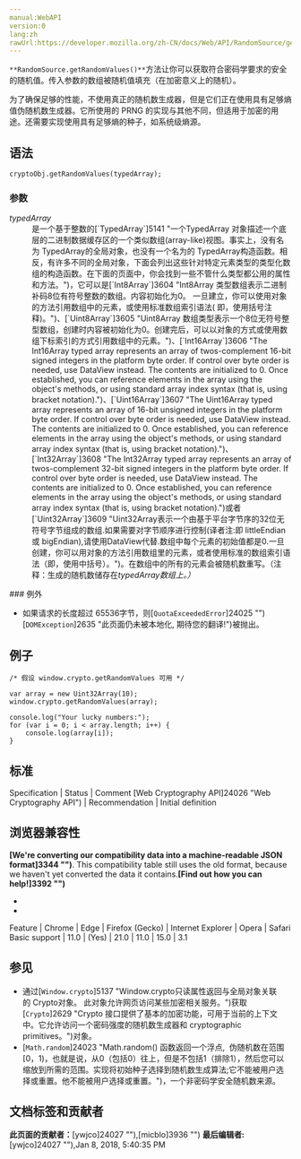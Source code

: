 ```yaml
---
manual:WebAPI
version:0
lang:zh
rawUrl:https://developer.mozilla.org/zh-CN/docs/Web/API/RandomSource/getRandomValues
---
```






`**RandomSource.getRandomValues()**`方法让你可以获取符合密码学要求的安全的随机值。传入参数的数组被随机值填充（在加密意义上的随机）。



为了确保足够的性能，不使用真正的随机数生成器，但是它们正在使用具有足够熵值伪随机数生成器。它所使用的 PRNG 的实现与其他不同，但适用于加密的用途。还需要实现使用具有足够熵的种子，如系统级熵源。


## 语法<a name="语法"></a>

```
cryptoObj.getRandomValues(typedArray);
```

### 参数<a name="参数"></a>
<dl><dt id=''><em>typedArray</em></dt><dd>是一个基于整数的[`TypedArray`]5141 "一个TypedArray 对象描述一个底层的二进制数据缓存区的一个类似数组(array-like)视图。事实上，没有名为 TypedArray的全局对象，也没有一个名为的 TypedArray构造函数。相反，有许多不同的全局对象，下面会列出这些针对特定元素类型的类型化数组的构造函数。在下面的页面中，你会找到一些不管什么类型都公用的属性和方法。")，它可以是[`Int8Array`]3604 "Int8Array 类型数组表示二进制补码8位有符号整数的数组。内容初始化为0。 一旦建立，你可以使用对象的方法引用数组中的元素，或使用标准数组索引语法( 即，使用括号注释)。")、[`Uint8Array`]3605 "Uint8Array 数组类型表示一个8位无符号整型数组，创建时内容被初始化为0。创建完后，可以以对象的方式或使用数组下标索引的方式引用数组中的元素。")、[`Int16Array`]3606 "The Int16Array typed array represents an array of twos-complement 16-bit signed integers in the platform byte order. If control over byte order is needed, use DataView instead. The contents are initialized to 0. Once established, you can reference elements in the array using the object's methods, or using standard array index syntax (that is, using bracket notation).")、[`Uint16Array`]3607 "The Uint16Array typed array represents an array of 16-bit unsigned integers in the platform byte order. If control over byte order is needed, use DataView instead. The contents are initialized to 0. Once established, you can reference elements in the array using the object's methods, or using standard array index syntax (that is, using bracket notation).")、[`Int32Array`]3608 "The Int32Array typed array represents an array of twos-complement 32-bit signed integers in the platform byte order. If control over byte order is needed, use DataView instead. The contents are initialized to 0. Once established, you can reference elements in the array using the object's methods, or using standard array index syntax (that is, using bracket notation).")或者[`Uint32Array`]3609 "Uint32Array表示一个由基于平台字节序的32位无符号字节组成的数组.如果需要对字节顺序进行控制(译者注:即 littleEndian 或 bigEndian),请使用DataView代替.数组中每个元素的初始值都是0.一旦创建，你可以用对象的方法引用数组里的元素，或者使用标准的数组索引语法（即，使用中括号）。")。在数组中的所有的元素会被随机数重写。（注释：生成的随机数储存在<em>typedArray数组上。）</em></dd></dl>
### 例外<a name="例外"></a>

* 如果请求的长度超过 65536字节，则[`QuotaExceededError`]24025 "")[`DOMException`]2635 "此页面仍未被本地化, 期待您的翻译!")被抛出。

## 例子<a name="例子"></a>

```
/* 假设 window.crypto.getRandomValues 可用 */

var array = new Uint32Array(10);
window.crypto.getRandomValues(array);

console.log("Your lucky numbers:");
for (var i = 0; i < array.length; i++) {
    console.log(array[i]);
}
```

## 标准<a name="Specification"></a>
Specification | Status | Comment 
[Web Cryptography API]24026 "Web Cryptography API") | Recommendation | Initial definition 


## 浏览器兼容性<a name="浏览器兼容性"></a>


**[We&#39;re converting our compatibility data into a machine-readable JSON format]3344 "")**. This compatibility table still uses the old format, because we haven&#39;t yet converted the data it contains.**[Find out how you can help!]3392 "")**


* 
* 
Feature | Chrome | Edge | Firefox (Gecko) | Internet Explorer | Opera | Safari 
Basic support | 11.0 | (Yes) | 21.0 | 11.0 | 15.0 | 3.1 




## 参见<a name="参见"></a>

* 通过[`Window.crypto`]5137 "Window.crypto只读属性返回与全局对象关联的 Crypto对象。 此对象允许网页访问某些加密相关服务。")获取[`Crypto`]2629 "Crypto 接口提供了基本的加密功能，可用于当前的上下文中。它允许访问一个密码强度的随机数生成器和 cryptographic primitives。")对象。
* [`Math.random`]24023 "Math.random() 函数返回一个浮点,  伪随机数在范围[0，1)，也就是说，从0（包括0）往上，但是不包括1（排除1），然后您可以缩放到所需的范围。实现将初始种子选择到随机数生成算法;它不能被用户选择或重置。他不能被用户选择或重置。")，一个非密码学安全随机数来源。



## 文档标签和贡献者
**此页面的贡献者：**[ywjco]24027 ""),[micblo]3936 "")
**最后编辑者:**[ywjco]24027 ""),<time>Jan 8, 2018, 5:40:35 PM</time>


